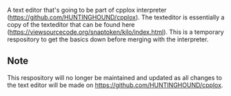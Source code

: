 A text editor that's going to be part of cpplox interpreter (https://github.com/HUNTINGHOUND/cpplox). The texteditor is essentially a copy of the texteditor that can be found here (https://viewsourcecode.org/snaptoken/kilo/index.html). This is a temporary respository to get the basics down before merging with the interpreter.

## Note
This respository will no longer be maintained and updated as all changes to the text editor will be made on https://github.com/HUNTINGHOUND/cpplox.
